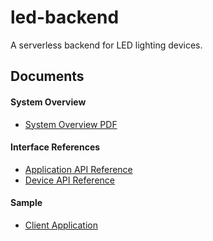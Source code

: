 # led-backend

A serverless backend for LED lighting devices.

## Documents

#### System Overview
- [System Overview PDF](https://fitzr.github.io/led-backend/system/overview.pdf)

#### Interface References
- [Application API Reference](https://fitzr.github.io/led-backend/app/)
- [Device API Reference](https://fitzr.github.io/led-backend/device/)

#### Sample
- [Client Application](https://fitzr.github.io/led-backend/client-demo/)
